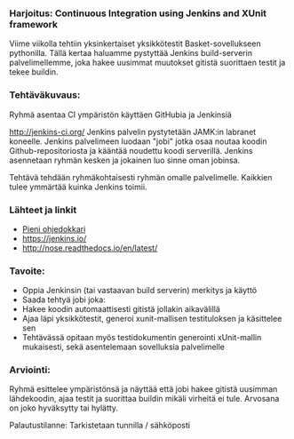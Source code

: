 ### Harjoitus: Continuous Integration using Jenkins and XUnit framework

Viime viikolla tehtiin yksinkertaiset yksikkötestit Basket-sovellukseen pythonilla.
Tällä kertaa haluamme pystyttää Jenkins build-serverin palvelimellemme, joka hakee uusimmat muutokset gitistä suorittaen testit ja tekee buildin.

### Tehtäväkuvaus:

Ryhmä asentaa CI ympäristön käyttäen GitHubia ja Jenkinsiä

http://jenkins-ci.org/
Jenkins palvelin pystytetään JAMK:in labranet koneelle. Jenkins palvelimeen luodaan "jobi" jotka osaa noutaa koodin Github-repositoriosta ja kääntää noudettu koodi serverillä. Jenkins asennetaan ryhmän kesken ja jokainen luo sinne oman jobinsa.

Tehtävä tehdään ryhmäkohtaisesti ryhmän omalle palvelimelle. Kaikkien tulee ymmärtää kuinka Jenkins toimii.


### Lähteet ja linkit

* [Pieni ohjedokkari](https://github.com/JAMK-IT/IIO123000-testing-course/wiki/GT6-ohjedokkari)
* https://jenkins.io/
* http://nose.readthedocs.io/en/latest/


### Tavoite:

* Oppia Jenkinsin (tai vastaavan build serverin) merkitys ja käyttö
* Saada tehtyä jobi joka:
 * Hakee koodin automaattisesti gitistä jollakin aikavälillä
 * Ajaa läpi yksikkötestit, generoi xunit-mallisen testituloksen ja käsittelee sen
* Tehtävässä opitaan myös testidokumentin generointi xUnit-mallin mukaisesti, sekä asentelemaan sovelluksia palvelimelle

### Arviointi:

Ryhmä esittelee ympäristönsä ja näyttää että jobi hakee gitistä uusimman lähdekoodin, ajaa testit ja suorittaa buildin mikäli virheitä ei tule.
Arvosana on joko hyväksytty tai hylätty.

Palautustilanne: Tarkistetaan tunnilla / sähköposti
